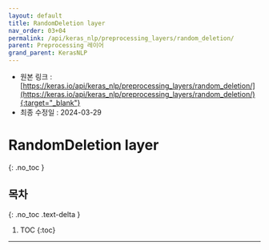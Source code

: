 ```yaml
---
layout: default
title: RandomDeletion layer
nav_order: 03+04
permalink: /api/keras_nlp/preprocessing_layers/random_deletion/
parent: Preprocessing 레이어
grand_parent: KerasNLP
---
```


* 원본 링크 : [https://keras.io/api/keras_nlp/preprocessing_layers/random_deletion/](https://keras.io/api/keras_nlp/preprocessing_layers/random_deletion/){:target="_blank"}
* 최종 수정일 : 2024-03-29

# RandomDeletion layer
{: .no_toc }

## 목차
{: .no_toc .text-delta }

1. TOC
{:toc}

---

